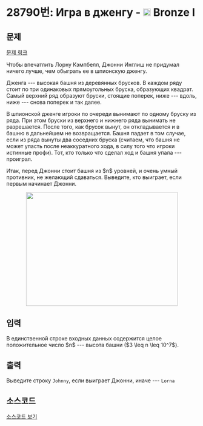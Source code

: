 # 28790번: Игра в дженгу - <img src="https://static.solved.ac/tier_small/5.svg" style="height:20px" /> Bronze I

<!-- performance -->

<!-- 문제 제출 후 깃허브에 푸시를 했을 때 제출한 코드의 성능이 입력될 공간입니다.-->

<!-- end -->

## 문제

[문제 링크](https://boj.kr/28790)


<p>Чтобы впечатлить Лорну Кэмпбелл, Джонни Инглиш не придумал ничего лучше, чем обыграть ее в шпионскую дженгу. </p>

<p>Дженга --- высокая башня из деревянных брусков. В каждом ряду стоит по три одинаковых прямоугольных бруска, образующих квадрат. Самый верхний ряд образуют бруски, стоящие поперек, ниже --- вдоль, ниже --- снова поперек и так далее. </p>

<p>В шпионской дженге игроки по очереди вынимают по одному бруску из ряда. При этом бруски из верхнего и нижнего ряда вынимать не разрешается. После того, как брусок вынут, он откладывается и в башню в дальнейшем не возвращается. Башня падает в том случае, если из ряда вынуты два соседних бруска (считаем, что башня не может упасть после неаккуратного хода, в силу того что игроки истинные профи). Тот, кто только что сделал ход и башня упала --- проиграл. </p>

<p>Итак, перед Джонни стоит башня из $n$ уровней, и очень умный противник, не желающий сдаваться. Выведите, кто выиграет, если первым начинает Джонни.</p>

<p style="text-align: center;"><img alt="" src="https://upload.acmicpc.net/dc2d2936-04e4-4a57-9aad-034d1afa6c28/-/preview/" style="width: 400px; height: 300px;"></p>



## 입력


<p>В единственной строке входных данных содержится целое положительное число $n$ --- высота башни ($3 \leq n \leq 10^7$).</p>



## 출력


<p>Выведите строку <code>Johnny</code>, если выиграет Джонни, иначе --- <code>Lorna</code></p>



## 소스코드

[소스코드 보기](Игра%20в%20дженгу.cpp)